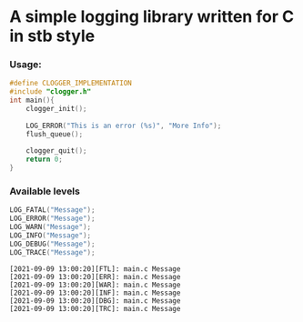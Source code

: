 # A simple logging library written for C in stb style
### Usage:
```c
#define CLOGGER_IMPLEMENTATION  
#include "clogger.h"  
int main(){  
	clogger_init();
	
	LOG_ERROR("This is an error (%s)", "More Info");
	flush_queue();
	
	clogger_quit();
	return 0;
}
```
### Available levels
```c
LOG_FATAL("Message");
LOG_ERROR("Message");
LOG_WARN("Message");
LOG_INFO("Message");
LOG_DEBUG("Message");
LOG_TRACE("Message");
```
```
[2021-09-09 13:00:20][FTL]: main.c Message
[2021-09-09 13:00:20][ERR]: main.c Message
[2021-09-09 13:00:20][WAR]: main.c Message
[2021-09-09 13:00:20][INF]: main.c Message
[2021-09-09 13:00:20][DBG]: main.c Message
[2021-09-09 13:00:20][TRC]: main.c Message
```